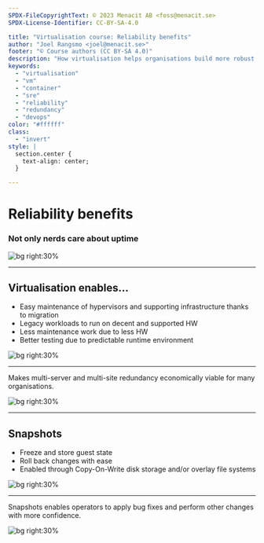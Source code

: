 ```yaml
---
SPDX-FileCopyrightText: © 2023 Menacit AB <foss@menacit.se>
SPDX-License-Identifier: CC-BY-SA-4.0

title: "Virtualisation course: Reliability benefits"
author: "Joel Rangsmo <joel@menacit.se>"
footer: "© Course authors (CC BY-SA 4.0)"
description: "How virtualisation helps organisations build more robust infrastructure"
keywords:
  - "virtualisation"
  - "vm"
  - "container"
  - "sre"
  - "reliability"
  - "redundancy"
  - "devops"
color: "#ffffff"
class:
  - "invert"
style: |
  section.center {
    text-align: center;
  }

---
```

<!-- _footer: "%ATTRIBUTION_PREFIX% Meddygarnet (CC BY 2.0)" -->
# Reliability benefits
### Not only nerds care about uptime

![bg right:30%](images/04-soldering_robot.jpg)

<!--
Virtualisation helps us run systems reliably, but how?
-->

---
<!-- _footer: "%ATTRIBUTION_PREFIX% Loco Steve (CC BY-SA 2.0)" -->
## Virtualisation enables...
- Easy maintenance of hypervisors and supporting infrastructure thanks to migration
- Legacy workloads to run on decent and supported HW
- Less maintenance work due to less HW
- Better testing due to predictable runtime environment

![bg right:30%](images/04-train.jpg)

<!--
A lot of the same things that make virtualisation good from an economic perspective applies to
reliability as well.

Segue: There are some other neat benefits as well.
-->

---
<!-- _footer: "%ATTRIBUTION_PREFIX% Takomabibelot (CC BY 2.0)" -->
Makes multi-server and multi-site redundancy economically viable for many organisations.

![bg right:30%](images/04-number_three.jpg)

<!--
- Computers break, we should not rely on a single one. Same goes for data centers.

- Three is a magic number in computing (and voting in general) as it enables a quorum to be kept.
Redundancy with two nodes may be better than with none, but handling state and data is a mess:
requires a lot of fencing and painful reconciliation.

- Would be quite expensive and out of the questions for most organisations to do this with HW only.
-->

---
<!-- _footer: "%ATTRIBUTION_PREFIX% J.V.R Sharma (CC BY-SA 2.0)" -->
## Snapshots
- Freeze and store guest state
- Roll back changes with ease
- Enabled through Copy-On-Write disk storage and/or overlay file systems

![bg right:30%](images/04-cow_sheep.jpg)

<!--
- The ability to capture state of a guest and roll back.

- Some virtualisation solutions only support disk snapshots and not RAM/CPU state. Really only
matters if you want to be able to revert instance to an already running state.

- Modern filesystems also implement snapshots, but VM snapshots leave less room for trouble.

- Important to note that a disc only snapshot should preferably be taken when the guest is shut
down: things could be cached in memory, databases are notorious.

Segue: Let's put this feature to some use for reliability.
-->

---
<!-- _footer: "%ATTRIBUTION_PREFIX% Nicholas Day (CC BY 2.0)" -->
Snapshots enables operators to apply bug fixes and perform other changes with more confidence.

![bg right:30%](images/04-color_glitch.jpg)

<!--
- Organisations are often scared to mess with things "that work", even when needed or the change
improves reliability long-term.

- Move fast and don't break thing.
-->
